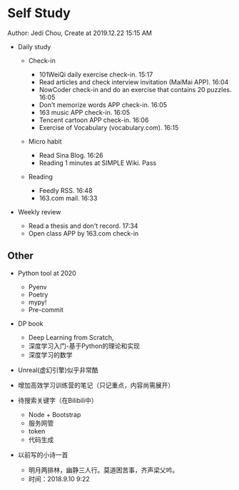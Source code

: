 # Self Study

Author: Jedi Chou, Create at 2019.12.22 15:15 AM

* Daily study
  * Check-in
    * 101WeiQi daily exercise check-in. 15:17
    * Read articles and check interview invitation (MaiMai APP). 16:04
    * NowCoder check-in and do an exercise that contains 20 puzzles. 16:05
    * Don't memorize words APP check-in. 16:05
    * 163 music APP check-in. 16:05
    * Tencent cartoon APP check-in. 16:06
    * Exercise of Vocabulary (vocabulary.com). 16:15

  * Micro habit
    * Read Sina Blog. 16:26
    * Reading 1 minutes at SIMPLE Wiki. Pass

  * Reading
    * Feedly RSS. 16:48
    * 163.com mail. 16:33

* Weekly review
  * Read a thesis and don't record. 17:34
  * Open class APP by 163.com check-in

## Other

* Python tool at 2020
  * Pyenv
  * Poetry
  * mypy!
  * Pre-commit

* DP book
  * Deep Learning from Scratch,
  * 深度学习入门-基于Python的理论和实现
  * 深度学习的数学

* Unreal(虚幻引擎)似乎非常酷
* 增加高效学习训练营的笔记（只记重点，内容尚需展开）
* 待搜索关键字（在Bilibili中）
  * Node + Bootstrap
  * 服务网管
  * token
  * 代码生成
* 以前写的小诗一首
  * 明月两排林，幽静三人行。莫道困苦事，齐声梁父吟。
  * 时间：2018.9.10 9:22
